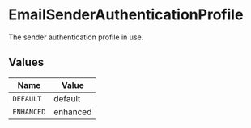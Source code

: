 # EmailSenderAuthenticationProfile

The sender authentication profile in use.


## Values

| Name       | Value      |
| ---------- | ---------- |
| `DEFAULT`  | default    |
| `ENHANCED` | enhanced   |